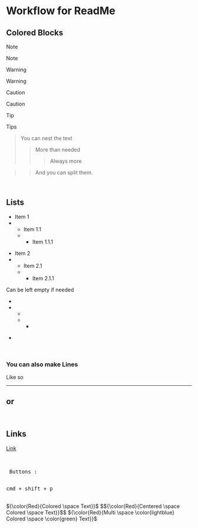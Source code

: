 # Workflow for ReadMe

## Colored Blocks
> [!Note]
> Note

> [!Warning]
> Warning

> [!Caution]
> Caution

> [!Tip]
> Tips
> > You can nest the text
> > > More than needed
> > > > Always more
> 
> > > And you can split them.

<br>

## Lists
* Item 1
* * Item 1.1
  * * Item 1.1.1

- Item 2
- - Item 2.1
  - - Item 2.1.1

Can be left empty if needed

* 
* * 
  * *

- 

<br>

### You can also make Lines

Like so
- - -
or
-

<br>

## Links
[Link](https://github.com/Loris-Moreau/Git-Workflow.git "Link to WorkFlow Repo")

<br>
<kbd> <br> Buttons : <br> </kbd>

<kbd>cmd + shift + p</kbd>

<br>
 ${\color{Red}{Colored \space Text}}$
 $${\color{Red}{Centered \space Colored \space Text}}$$
 ${\color{Red}{Multi \space \color{lightblue} Colored \space \color{green} Text}}$
